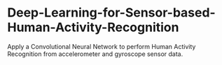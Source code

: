# Deep-Learning-for-Sensor-based-Human-Activity-Recognition
Apply a Convolutional Neural Network to perform Human Activity Recognition from accelerometer and gyroscope sensor data.
